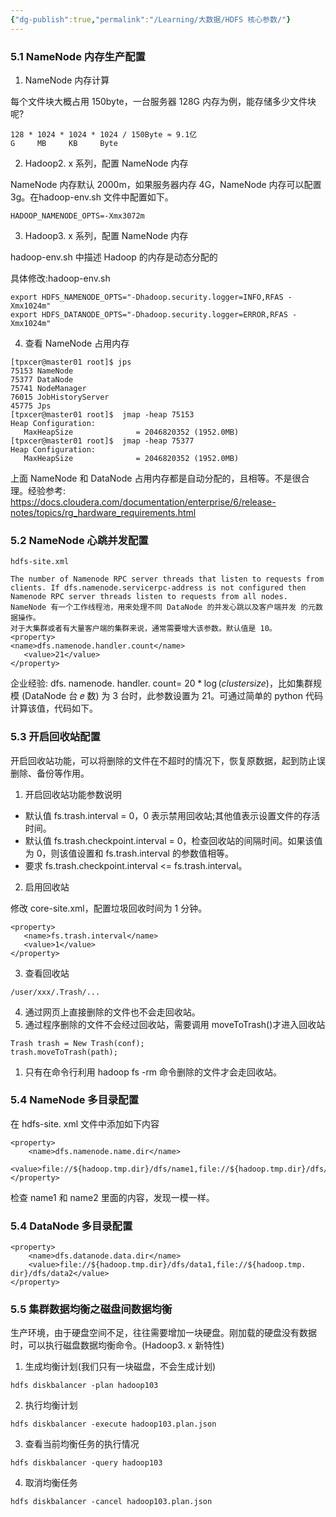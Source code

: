 ```yaml
---
{"dg-publish":true,"permalink":"/Learning/大数据/HDFS 核心参数/"}
---
```



### 5.1 NameNode 内存生产配置

1.  NameNode 内存计算

每个文件块大概占用 150byte，一台服务器 128G 内存为例，能存储多少文件块呢?

```
128 * 1024 * 1024 * 1024 / 150Byte ≈ 9.1亿
G     MB     KB     Byte
```

2.  Hadoop2. x 系列，配置 NameNode 内存

NameNode 内存默认 2000m，如果服务器内存 4G，NameNode 内存可以配置 3g。在hadoop-env.sh 文件中配置如下。

```
HADOOP_NAMENODE_OPTS=-Xmx3072m
```

3.  Hadoop3. x 系列，配置 NameNode 内存

hadoop-env.sh 中描述 Hadoop 的内存是动态分配的

具体修改:hadoop-env.sh

```
export HDFS_NAMENODE_OPTS="-Dhadoop.security.logger=INFO,RFAS - Xmx1024m"
export HDFS_DATANODE_OPTS="-Dhadoop.security.logger=ERROR,RFAS -Xmx1024m"
```

4.  查看 NameNode 占用内存

```
[tpxcer@master01 root]$ jps
75153 NameNode
75377 DataNode
75741 NodeManager
76015 JobHistoryServer
45775 Jps
[tpxcer@master01 root]$  jmap -heap 75153
Heap Configuration:
   MaxHeapSize              = 2046820352 (1952.0MB)
[tpxcer@master01 root]$  jmap -heap 75377
Heap Configuration:
   MaxHeapSize              = 2046820352 (1952.0MB)
```

上面 NameNode 和 DataNode 占用内存都是自动分配的，且相等。不是很合理。经验参考: https://docs.cloudera.com/documentation/enterprise/6/release-notes/topics/rg_hardware_requirements.html

### 5.2 NameNode 心跳并发配置

`hdfs-site.xml`

```
The number of Namenode RPC server threads that listen to requests from clients. If dfs.namenode.servicerpc-address is not configured then Namenode RPC server threads listen to requests from all nodes.
NameNode 有一个工作线程池，用来处理不同 DataNode 的并发心跳以及客户端并发 的元数据操作。
对于大集群或者有大量客户端的集群来说，通常需要增大该参数。默认值是 10。 <property>
<name>dfs.namenode.handler.count</name>
   <value>21</value>
</property>
```

企业经验: dfs. namenode. handler. count= $20*\log(cluster size)$，比如集群规模 (DataNode 台 𝑒 数) 为 3 台时，此参数设置为 21。可通过简单的 python 代码计算该值，代码如下。

### 5.3 开启回收站配置
开启回收站功能，可以将删除的文件在不超时的情况下，恢复原数据，起到防止误删除、备份等作用。

1.  开启回收站功能参数说明

-   默认值 fs.trash.interval = 0，0 表示禁用回收站;其他值表示设置文件的存活时间。
-   默认值 fs.trash.checkpoint.interval = 0，检查回收站的间隔时间。如果该值为 0，则该值设置和 fs.trash.interval 的参数值相等。
-   要求 fs.trash.checkpoint.interval <= fs.trash.interval。

2.  启用回收站

修改 core-site.xml，配置垃圾回收时间为 1 分钟。
```
<property> 
   <name>fs.trash.interval</name> 
   <value>1</value>
</property>
```

3.  查看回收站

```
/user/xxx/.Trash/...
```

4.  通过网页上直接删除的文件也不会走回收站。
5.  通过程序删除的文件不会经过回收站，需要调用 moveToTrash()才进入回收站

```
Trash trash = New Trash(conf);
trash.moveToTrash(path);
```
1. 只有在命令行利用 hadoop fs -rm 命令删除的文件才会走回收站。

### 5.4 NameNode 多目录配置
在 hdfs-site. xml 文件中添加如下内容

```
<property> 
    <name>dfs.namenode.name.dir</name>
    <value>file://${hadoop.tmp.dir}/dfs/name1,file://${hadoop.tmp.dir}/dfs/name2</value>
</property>
```

检查 name1 和 name2 里面的内容，发现一模一样。

### 5.4 DataNode 多目录配置
```
<property> 
    <name>dfs.datanode.data.dir</name>
    <value>file://${hadoop.tmp.dir}/dfs/data1,file://${hadoop.tmp. dir}/dfs/data2</value>
</property>
```

### 5.5 集群数据均衡之磁盘间数据均衡
生产环境，由于硬盘空间不足，往往需要增加一块硬盘。刚加载的硬盘没有数据时，可以执行磁盘数据均衡命令。(Hadoop3. x 新特性)

1.  生成均衡计划(我们只有一块磁盘，不会生成计划)

```
hdfs diskbalancer -plan hadoop103
```

2.  执行均衡计划

```
hdfs diskbalancer -execute hadoop103.plan.json
```

3.  查看当前均衡任务的执行情况

```
hdfs diskbalancer -query hadoop103
```

4.  取消均衡任务

```
hdfs diskbalancer -cancel hadoop103.plan.json
```




